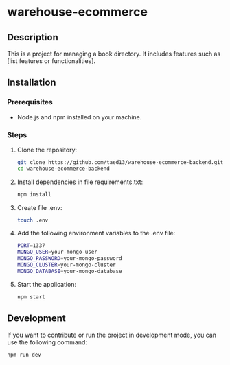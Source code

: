# warehouse-ecommerce

## Description

This is a project for managing a book directory. It includes features such as [list features or functionalities].

## Installation

### Prerequisites

- Node.js and npm installed on your machine.

### Steps

1. Clone the repository:

   ```bash
   git clone https://github.com/taed13/warehouse-ecommerce-backend.git
   cd warehouse-ecommerce-backend
   ```

2. Install dependencies in file requirements.txt:

   ```bash
   npm install
   ```

3. Create file .env:

   ```bash
   touch .env
   ```

4. Add the following environment variables to the .env file:

   ```bash
   PORT=1337
   MONGO_USER=your-mongo-user
   MONGO_PASSWORD=your-mongo-password
   MONGO_CLUSTER=your-mongo-cluster
   MONGO_DATABASE=your-mongo-database
   ```

5. Start the application:

   ```bash
   npm start
   ```

## Development

If you want to contribute or run the project in development mode, you can use the following command:

```bash
npm run dev
```
